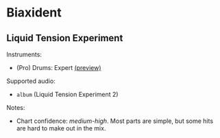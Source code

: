 # Biaxident

## Liquid Tension Experiment

Instruments:

  * (Pro) Drums: Expert
    [(preview)](http://pages.cs.wisc.edu/~tolly/customs/?artist=liquid-tension-experiment&title=biaxident)

Supported audio:

  * `album` (Liquid Tension Experiment 2)

Notes:

  * Chart confidence: *medium-high*.
    Most parts are simple, but some hits are hard to make out in the mix.
